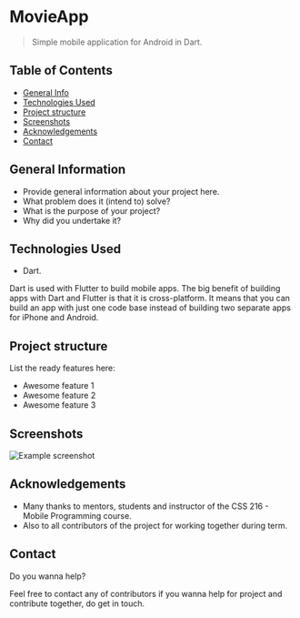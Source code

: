 # MovieApp
> Simple mobile application for Android in Dart.

## Table of Contents
* [General Info](#general-information)
* [Technologies Used](#technologies-used)
* [Project structure](#structure)
* [Screenshots](#screenshots)
* [Acknowledgements](#acknowledgements)
* [Contact](#contact)

## General Information
- Provide general information about your project here.
- What problem does it (intend to) solve?
- What is the purpose of your project?
- Why did you undertake it?
<!-- You don't have to answer all the questions - just the ones relevant to your project. -->


## Technologies Used
- Dart. <br>

Dart is used with Flutter to build mobile apps. 
The big benefit of building apps with Dart and Flutter is that it is cross-platform. It means that you can build an app with just one code base instead of building two separate apps for iPhone and Android.

## Project structure
List the ready features here:
- Awesome feature 1
- Awesome feature 2
- Awesome feature 3

## Screenshots
![Example screenshot](./img/screenshot.png)

## Acknowledgements

- Many thanks to mentors, students and instructor of the CSS 216 - Mobile Programming course.
- Also to all contributors of the project for working together during term.


## Contact

Do you wanna help?

Feel free to contact any of contributors if you wanna help for project and contribute together, do get in touch.


